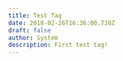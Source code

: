 ```yaml
---
title: Test Tag
date: 2018-02-26T16:36:00.738Z
draft: false
author: System
description: First test tag!
---
```


